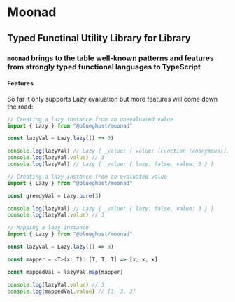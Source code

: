 # Moonad

## Typed Functinal Utility Library for Library

### `moonad` brings to the table well-known patterns and features from strongly typed functional languages to TypeScript

#### Features

So far it only supports Lazy evaluation but more features will come down the road:

```typescript
// Creating a lazy instance from an unevaluated value
import { Lazy } from "@blueghost/moonad"

const lazyVal = Lazy.lazy(() => 3)

console.log(lazyVal) // Lazy { _value: { value: [Function (anonymous)], lazy: true } }
console.log(lazyVal.value) // 3
console.log(lazyVal) // Lazy { _value: { lazy: false, value: 3 } }

// Creating a lazy instance from an evaluated value
import { Lazy } from "@blueghost/moonad"

const greedyVal = Lazy.pure(3)

console.log(lazyVal) // Lazy { _value: { lazy: false, value: 3 } }
console.log(lazyVal.value) // 3

// Mapping a lazy instance
import { Lazy } from "@blueghost/moonad"

const lazyVal = Lazy.lazy(() => 3)

const mapper = <T>(x: T): [T, T, T] => [x, x, x]

const mappedVal = lazyVal.map(mapper)

console.log(lazyVal.value) // 3
console.log(mappedVal.value) // [3, 3, 3]
```
